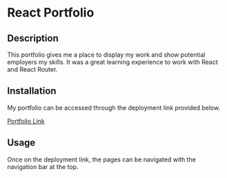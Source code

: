 # React Portfolio

## Description

This portfolio gives me a place to display my work and show potential employers my skills. It was a great learning experience to work with React and React Router.

## Installation

My portfolio can be accessed through the deployment link provided below. <br>

[Portfolio Link](https://nhilde.github.io/react-portfolio2/)

## Usage

Once on the deployment link, the pages can be navigated with the navigation bar at the top.


